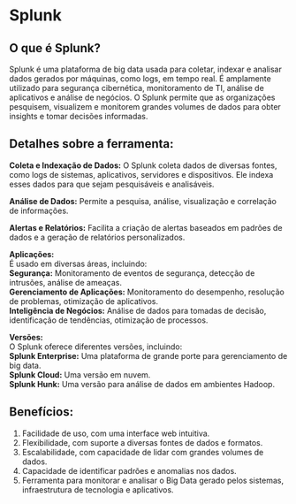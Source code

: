 # Splunk

## O que é Splunk?
Splunk é uma plataforma de big data usada para coletar, indexar e analisar dados gerados por máquinas, como logs, em tempo real. É amplamente utilizado para segurança cibernética, monitoramento de TI, análise de aplicativos e análise de negócios. O Splunk permite que as organizações pesquisem, visualizem e monitorem grandes volumes de dados para obter insights e tomar decisões informadas.

## Detalhes sobre a ferramenta:

**Coleta e Indexação de Dados:**
O Splunk coleta dados de diversas fontes, como logs de sistemas, aplicativos, servidores e dispositivos. Ele indexa esses dados para que sejam pesquisáveis e analisáveis.

**Análise de Dados:**
Permite a pesquisa, análise, visualização e correlação de informações.

**Alertas e Relatórios:**
Facilita a criação de alertas baseados em padrões de dados e a geração de relatórios personalizados.

**Aplicações:**\
É usado em diversas áreas, incluindo:\
**Segurança:** Monitoramento de eventos de segurança, detecção de intrusões, análise de ameaças.\
**Gerenciamento de Aplicações:** Monitoramento do desempenho, resolução de problemas, otimização de aplicativos.\
**Inteligência de Negócios:** Análise de dados para tomadas de decisão, identificação de tendências, otimização de processos.

**Versões:**\
O Splunk oferece diferentes versões, incluindo:\
**Splunk Enterprise:** Uma plataforma de grande porte para gerenciamento de big data.\
**Splunk Cloud:** Uma versão em nuvem.\
**Splunk Hunk:** Uma versão para análise de dados em ambientes Hadoop.

## Benefícios:
1. Facilidade de uso, com uma interface web intuitiva. 
2. Flexibilidade, com suporte a diversas fontes de dados e formatos. 
3. Escalabilidade, com capacidade de lidar com grandes volumes de dados. 
4. Capacidade de identificar padrões e anomalias nos dados. 
5. Ferramenta para monitorar e analisar o Big Data gerado pelos sistemas, infraestrutura de tecnologia e aplicativos. 